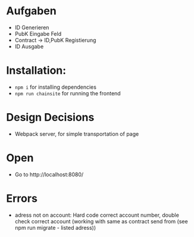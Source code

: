 # Aufgaben
- ID Generieren
- PubK Eingabe Feld
- Contract -> ID,PubK Registierung
- ID Ausgabe

# Installation:
- ``npm i`` for installing dependencies
- ``npm run chainsite``  for running the frontend

# Design Decisions
- Webpack server, for simple transportation of page

# Open
- Go to http://localhost:8080/

# Errors
- adress not on account: Hard code correct account number, double check correct account (working with same as contract send from (see npm run migrate - listed adress))